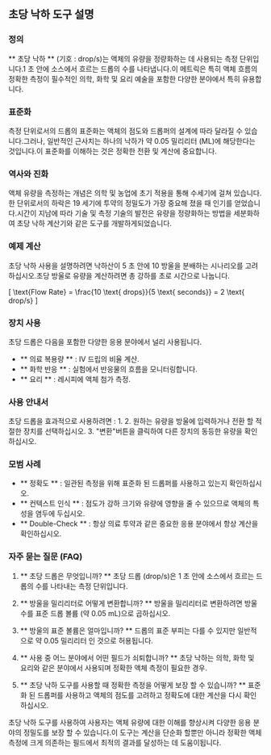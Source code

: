 ## 초당 낙하 도구 설명

### 정의
** 초당 낙하 ** (기호 : drop/s)는 액체의 유량을 정량화하는 데 사용되는 측정 단위입니다.1 초 안에 소스에서 흐르는 드롭의 수를 나타냅니다.이 메트릭은 특히 액체 흐름의 정확한 측정이 필수적인 의학, 화학 및 요리 예술을 포함한 다양한 분야에서 특히 유용합니다.

### 표준화
측정 단위로서의 드롭의 표준화는 액체의 점도와 드롭퍼의 설계에 따라 달라질 수 있습니다.그러나, 일반적인 근사치는 하나의 낙하가 약 0.05 밀리리터 (ML)에 해당한다는 것입니다.이 표준화를 이해하는 것은 정확한 전환 및 계산에 중요합니다.

### 역사와 진화
액체 유량을 측정하는 개념은 의학 및 농업에 초기 적용을 통해 수세기에 걸쳐 있습니다.한 단위로서의 하락은 19 세기에 투약의 정밀도가 가장 중요해 졌을 때 인기를 얻었습니다.시간이 지남에 따라 기술 및 측정 기술의 발전은 유량을 정량화하는 방법을 세분화하여 초당 낙하 계산기와 같은 도구를 개발하게되었습니다.

### 예제 계산
초당 낙하 사용을 설명하려면 낙하산이 5 초 안에 10 방울을 분배하는 시나리오를 고려하십시오.초당 방울로 유량을 계산하려면 총 강하를 초로 시간으로 나눕니다.

\[ \text{Flow Rate} = \frac{10 \text{ drops}}{5 \text{ seconds}} = 2 \text{ drop/s} \]

### 장치 사용
초당 드롭은 다음을 포함한 다양한 응용 분야에서 널리 사용됩니다.
- ** 의료 복용량 ** : IV 드립의 비율 계산.
- ** 화학 반응 ** : 실험에서 반응물의 흐름을 모니터링합니다.
- ** 요리 ** : 레시피에 액체 첨가 측정.

### 사용 안내서
초당 드롭을 효과적으로 사용하려면 :
1.
2. 원하는 유량을 방울에 입력하거나 전환 할 적절한 장치를 선택하십시오.
3. "변환"버튼을 클릭하여 다른 장치의 동등한 유량을 확인하십시오.

### 모범 사례
- ** 정확도 ** : 일관된 측정을 위해 표준화 된 드롭퍼를 사용하고 있는지 확인하십시오.
- ** 컨텍스트 인식 ** : 점도가 강하 크기와 유량에 영향을 줄 수 있으므로 액체의 특성을 염두에 두십시오.
- ** Double-Check ** : 항상 의료 투약과 같은 중요한 응용 분야에서 항상 계산을 확인하십시오.

### 자주 묻는 질문 (FAQ)

1. ** 초당 드롭은 무엇입니까? **
초당 드롭 (drop/s)은 1 초 안에 소스에서 흐르는 드롭의 수를 나타내는 측정 단위입니다.

2. ** 방울을 밀리리터로 어떻게 변환합니까? **
방울을 밀리리터로 변환하려면 방울 수를 표준 드롭 볼륨 (약 0.05 mL)으로 곱하십시오.

3. ** 방울의 표준 볼륨은 얼마입니까? **
드롭의 표준 부피는 다를 수 있지만 일반적으로 약 0.05 밀리리터 인 것으로 허용됩니다.

4. ** 사용 중 어느 분야에서 어떤 필드가 쇠퇴합니까? **
초당 낙하는 의학, 화학 및 요리와 같은 분야에서 사용되며 정확한 액체 측정이 필요한 경우.

5. ** 초당 낙하 도구를 사용할 때 정확한 측정을 어떻게 보장 할 수 있습니까? **
표준화 된 드롭퍼를 사용하고 액체의 점도를 고려하고 정확도에 대한 계산을 다시 확인하십시오.

초당 낙하 도구를 사용하여 사용자는 액체 유량에 대한 이해를 향상시켜 다양한 응용 분야의 정밀도를 보장 할 수 있습니다.이 도구는 계산을 단순화 할뿐만 아니라 정확한 액체 측정에 크게 의존하는 필드에서 최적의 결과를 달성하는 데 도움이됩니다.